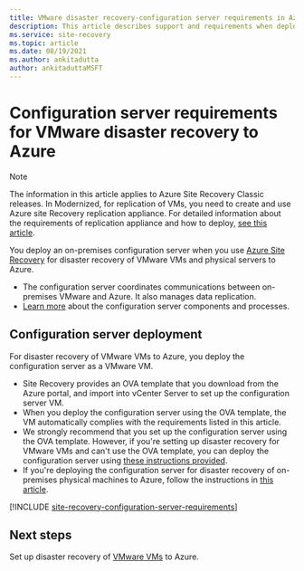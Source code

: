 ```yaml
---
title: VMware disaster recovery-configuration server requirements in Azure Site Recovery.
description: This article describes support and requirements when deploying the configuration server for VMware disaster recovery to Azure with Azure Site Recovery.
ms.service: site-recovery
ms.topic: article
ms.date: 08/19/2021
ms.author: ankitadutta
author: ankitaduttaMSFT
---
```


# Configuration server requirements for VMware disaster recovery to Azure

>[!NOTE]
> The information in this article applies to Azure Site Recovery Classic releases. In Modernized, for replication of VMs, you need to create and use Azure site Recovery replication appliance. For detailed information about the requirements of replication appliance and how to deploy, [see this article](deploy-vmware-azure-replication-appliance-modernized.md).

You deploy an on-premises configuration server when you use [Azure Site Recovery](site-recovery-overview.md) for disaster recovery of VMware VMs and physical servers to Azure.

- The configuration server coordinates communications between on-premises VMware and Azure. It also manages data replication.
- [Learn more](vmware-azure-architecture.md) about the configuration server components and processes.

## Configuration server deployment

For disaster recovery of VMware VMs to Azure, you deploy the configuration server as a VMware VM.

- Site Recovery provides an OVA template that you download from the Azure portal, and import into vCenter Server to set up the configuration server VM.
- When you deploy the configuration server using the OVA template, the VM automatically complies with the requirements listed in this article.
- We strongly recommend that you set up the configuration server using the OVA template. However, if you're setting up disaster recovery for VMware VMs and can't use the OVA template, you can deploy the configuration server using [these instructions provided](physical-azure-set-up-source.md).
- If you're deploying the configuration server for disaster recovery of on-premises physical machines to Azure, follow the instructions in [this article](physical-azure-set-up-source.md).

[!INCLUDE [site-recovery-configuration-server-requirements](../../includes/site-recovery-configuration-and-scaleout-process-server-requirements.md)]

## Next steps
Set up disaster recovery of [VMware VMs](vmware-azure-tutorial.md) to Azure.
